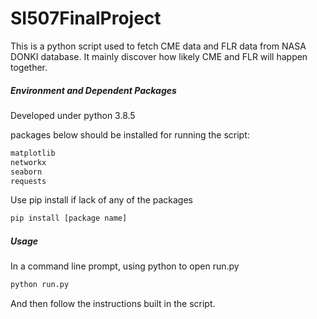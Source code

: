 # SI507FinalProject
This is a python script used to fetch CME data and FLR data from NASA DONKI database. It mainly discover how likely CME and FLR will happen together.

##### Environment and Dependent Packages

Developed under python 3.8.5

packages below should be installed for running the script:

```python
matplotlib
networkx
seaborn
requests
```

Use pip install if lack of any of the packages

```bash
pip install [package name]
```



##### Usage

In a command line prompt, using python to open run.py

```bash
python run.py
```

And then follow the instructions built in the script.
